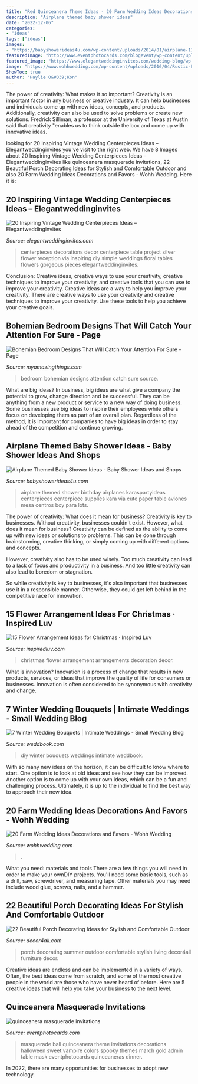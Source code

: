```yaml
---
title: "Red Quinceanera Theme Ideas - 20 Farm Wedding Ideas Decorations And Favors"
description: "Airplane themed baby shower ideas"
date: "2022-12-06"
categories:
- "ideas"
tags: ["ideas"]
images:
- "https://babyshowerideas4u.com/wp-content/uploads/2014/01/airplane-131.jpg"
featuredImage: "http://www.eventphotocards.com/blogevent/wp-content/uploads/2011/03/Picture-0981.jpg"
featured_image: "https://www.elegantweddinginvites.com/wedding-blog/wp-content/uploads/2016/07/gorgeous-silver-vintage-centerpieces.jpg"
image: "https://www.wohhwedding.com/wp-content/uploads/2016/04/Rustic-Farm-Wedding-Ideas-1-683x1024.jpg"
ShowToc: true
author: "Haylie O&#039;Kon"
---
```



The power of creativity: What makes it so important?
Creativity is an important factor in any business or creative industry. It can help businesses and individuals come up with new ideas, concepts, and products. Additionally, creativity can also be used to solve problems or create new solutions. Fredrick Silliman, a professor at the University of Texas at Austin said that creativity "enables us to think outside the box and come up with innovative ideas.

	

		
looking for 20 Inspiring Vintage Wedding Centerpieces Ideas – Elegantweddinginvites you've visit to the right web. We have 8 Images about 20 Inspiring Vintage Wedding Centerpieces Ideas – Elegantweddinginvites like quinceanera masquerade invitations, 22 Beautiful Porch Decorating Ideas for Stylish and Comfortable Outdoor and also 20 Farm Wedding Ideas Decorations and Favors - Wohh Wedding. Here it is:
		
    
## 20 Inspiring Vintage Wedding Centerpieces Ideas – Elegantweddinginvites

<img loading=lazy src="https://www.elegantweddinginvites.com/wedding-blog/wp-content/uploads/2016/07/gorgeous-silver-vintage-centerpieces.jpg" onerror="this.onerror=null;this.src='https://tse3.mm.bing.net/th?id=OIP.SnhuIF2gt_7C9GHw7vBNfgHaKH&amp;pid=15.1';" alt="20 Inspiring Vintage Wedding Centerpieces Ideas – Elegantweddinginvites">

_Source: elegantweddinginvites.com_

>centerpieces decorations decor centerpiece table project silver flower reception via inspiring diy simple weddings floral tables flowers gorgeous pieces elegantweddinginvites. 

	

Conclusion: Creative ideas, creative ways to use your creativity, creative techniques to improve your creativity, and creative tools that you can use to improve your creativity.
Creative ideas are a way to help you improve your creativity. There are creative ways to use your creativity and creative techniques to improve your creativity. Use these tools to help you achieve your creative goals.

    
## Bohemian Bedroom Designs That Will Catch Your Attention For Sure - Page

<img loading=lazy src="https://myamazingthings.com/wp-content/uploads/2017/05/bohemian-bedroom-12.jpg" onerror="this.onerror=null;this.src='https://tse3.mm.bing.net/th?id=OIP.SGbk_xuDxrm_bhzYvlO3cgHaKZ&amp;pid=15.1';" alt="Bohemian Bedroom Designs That Will Catch Your Attention For Sure - Page">

_Source: myamazingthings.com_

>bedroom bohemian designs attention catch sure source. 

	

What are big ideas?
In business, big ideas are what give a company the potential to grow, change direction and be successful. They can be anything from a new product or service to a new way of doing business. 
Some businesses use big ideas to inspire their employees while others focus on developing them as part of an overall plan. Regardless of the method, it is important for companies to have big ideas in order to stay ahead of the competition and continue growing.

    
## Airplane Themed Baby Shower Ideas - Baby Shower Ideas And Shops

<img loading=lazy src="https://babyshowerideas4u.com/wp-content/uploads/2014/01/airplane-131.jpg" onerror="this.onerror=null;this.src='https://tse1.mm.bing.net/th?id=OIP.8-JnYeHca-598BlD9yPGngHaLH&amp;pid=15.1';" alt="Airplane Themed Baby Shower Ideas - Baby Shower Ideas and Shops">

_Source: babyshowerideas4u.com_

>airplane themed shower birthday airplanes karaspartyideas centerpieces centerpiece supplies kara via cute paper table aviones mesa centros boy para lots. 

	

The power of creativity: What does it mean for business?
Creativity is key to businesses. Without creativity, businesses couldn't exist. However, what does it mean for business? 
Creativity can be defined as the ability to come up with new ideas or solutions to problems. This can be done through brainstorming, creative thinking, or simply coming up with different options and concepts. 

However, creativity also has to be used wisely. Too much creativity can lead to a lack of focus and productivity in a business. And too little creativity can also lead to boredom or stagnation. 

So while creativity is key to businesses, it's also important that businesses use it in a responsible manner. Otherwise, they could get left behind in the competitive race for innovation.

    
## 15 Flower Arrangement Ideas For Christmas · Inspired Luv

<img loading=lazy src="http://www.inspiredluv.com/wp-content/uploads/2016/10/6-Flower-Arrangements-for-Christmas.jpg" onerror="this.onerror=null;this.src='https://tse4.mm.bing.net/th?id=OIP.9nsHSk0VRqhw8Cyhjt_negHaLR&amp;pid=15.1';" alt="15 Flower Arrangement Ideas for Christmas · Inspired Luv">

_Source: inspiredluv.com_

>christmas flower arrangement arrangements decoration decor. 

	

What is innovation?
Innovation is a process of change that results in new products, services, or ideas that improve the quality of life for consumers or businesses. Innovation is often considered to be synonymous with creativity and change.

    
## 7 Winter Wedding Bouquets | Intimate Weddings - Small Wedding Blog

<img loading=lazy src="http://s3.weddbook.com/t1/2/2/0/2207704/7-winter-wedding-bouquets-intimate-weddings-small-wedding-blog-diy-wedding-ideas-for-small-and-intimate-weddings-real-small-weddings.jpg" onerror="this.onerror=null;this.src='https://tse3.mm.bing.net/th?id=OIP.fps34ROoAI4R2sQorp3poAHaLG&amp;pid=15.1';" alt="7 Winter Wedding Bouquets | Intimate Weddings - Small Wedding Blog">

_Source: weddbook.com_

>diy winter bouquets weddings intimate weddbook. 

	

With so many new ideas on the horizon, it can be difficult to know where to start. One option is to look at old ideas and see how they can be improved. Another option is to come up with your own ideas, which can be a fun and challenging process. Ultimately, it is up to the individual to find the best way to approach their new idea.

    
## 20 Farm Wedding Ideas Decorations And Favors - Wohh Wedding

<img loading=lazy src="https://www.wohhwedding.com/wp-content/uploads/2016/04/Rustic-Farm-Wedding-Ideas-1-683x1024.jpg" onerror="this.onerror=null;this.src='https://tse1.mm.bing.net/th?id=OIP.aJhs-c0DrN7xrSRORsuSqAHaLG&amp;pid=15.1';" alt="20 Farm Wedding Ideas Decorations and Favors - Wohh Wedding">

_Source: wohhwedding.com_

>. 

	

What you need: materials and tools
There are a few things you will need in order to make your ownDIY projects. You'll need some basic tools, such as a drill, saw, screwdriver, and measuring tape. Other materials you may need include wood glue, screws, nails, and a hammer.

    
## 22 Beautiful Porch Decorating Ideas For Stylish And Comfortable Outdoor

<img loading=lazy src="http://www.decor4all.com/wp-content/uploads/2013/05/porch-decorating-outdoor-furniture-summer-home-decor-17.jpg" onerror="this.onerror=null;this.src='https://tse4.mm.bing.net/th?id=OIP.BrVgBC1COXHctEmBopUnJAHaK5&amp;pid=15.1';" alt="22 Beautiful Porch Decorating Ideas for Stylish and Comfortable Outdoor">

_Source: decor4all.com_

>porch decorating summer outdoor comfortable stylish living decor4all furniture decor. 

	

Creative ideas are endless and can be implemented in a variety of ways. Often, the best ideas come from scratch, and some of the most creative people in the world are those who have never heard of before. Here are 5 creative ideas that will help you take your business to the next level.

    
## Quinceanera Masquerade Invitations

<img loading=lazy src="http://www.eventphotocards.com/blogevent/wp-content/uploads/2011/03/Picture-0981.jpg" onerror="this.onerror=null;this.src='https://tse3.mm.bing.net/th?id=OIP.xOg6OSNTRE_mIwo2YjTgBgAAAA&amp;pid=15.1';" alt="quinceanera masquerade invitations">

_Source: eventphotocards.com_

>masquerade ball quinceanera theme invitations decorations halloween sweet vampire colors spooky themes march gold admin table mask eventphotocards quinceaneras dinner. 

	

In 2022, there are many opportunities for businesses to adopt new technology.

